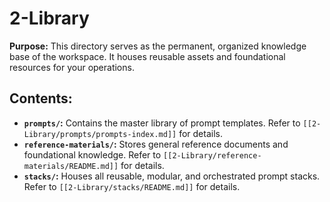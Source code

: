 # 2-Library

**Purpose:** This directory serves as the permanent, organized knowledge base of the workspace. It houses reusable assets and foundational resources for your operations.

## Contents:

*   **`prompts/`:** Contains the master library of prompt templates. Refer to `[[2-Library/prompts/prompts-index.md]]` for details.
*   **`reference-materials/`:** Stores general reference documents and foundational knowledge. Refer to `[[2-Library/reference-materials/README.md]]` for details.
*   **`stacks/`:** Houses all reusable, modular, and orchestrated prompt stacks. Refer to `[[2-Library/stacks/README.md]]` for details.
